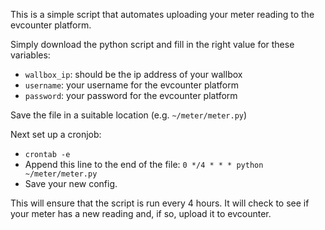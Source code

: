 This is a simple script that automates uploading your meter reading to the evcounter platform.

Simply download the python script and fill in the right value for these variables:
 * `wallbox_ip`: should be the ip address of your wallbox
 * `username`: your username for the evcounter platform
 * `password`: your password for the evcounter platform

Save the file in a suitable location (e.g. `~/meter/meter.py`)

Next set up a cronjob:
 * `crontab -e`
 * Append this line to the end of the file: 
 ```0 */4 * * * python ~/meter/meter.py```
 * Save your new config.

This will ensure that the script is run every 4 hours. It will check to see if your meter has a new reading and, if so, upload it to evcounter.
